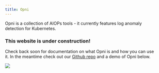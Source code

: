 ```yaml
---
title: Opni
---
```

Opni is a collection of AIOPs tools - it currently features log anomaly detection for Kubernetes.

### This website is under construction!
Check back soon for documentation on what Opni is and how you can use it. In the meantime check out our [Github repo](https://github.com/rancher/opni) and a demo of Opni below.

[![](https://opni-public.s3.us-east-2.amazonaws.com/opni_youtube_gh.png)](https://youtu.be/DQVBwMaO_o0)